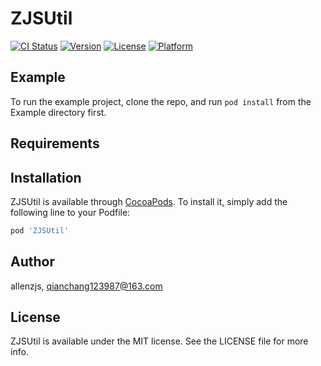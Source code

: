 # ZJSUtil

[![CI Status](https://img.shields.io/travis/allenzjs/ZJSUtil.svg?style=flat)](https://travis-ci.org/allenzjs/ZJSUtil)
[![Version](https://img.shields.io/cocoapods/v/ZJSUtil.svg?style=flat)](https://cocoapods.org/pods/ZJSUtil)
[![License](https://img.shields.io/cocoapods/l/ZJSUtil.svg?style=flat)](https://cocoapods.org/pods/ZJSUtil)
[![Platform](https://img.shields.io/cocoapods/p/ZJSUtil.svg?style=flat)](https://cocoapods.org/pods/ZJSUtil)

## Example

To run the example project, clone the repo, and run `pod install` from the Example directory first.

## Requirements

## Installation

ZJSUtil is available through [CocoaPods](https://cocoapods.org). To install
it, simply add the following line to your Podfile:

```ruby
pod 'ZJSUtil'
```

## Author

allenzjs, qianchang123987@163.com

## License

ZJSUtil is available under the MIT license. See the LICENSE file for more info.
